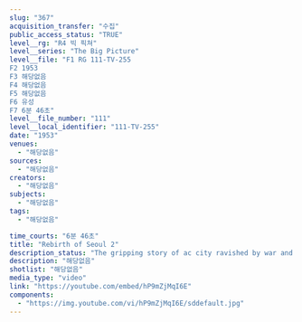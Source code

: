 ```yaml
---
slug: "367"
acquisition_transfer: "수집"
public_access_status: "TRUE"
level__rg: "R4 빅 픽쳐"
level__series: "The Big Picture"
level__file: "F1 RG 111-TV-255
F2 1953
F3 해당없음
F4 해당없음
F5 해당없음
F6 유성
F7 6분 46초"
level__file_number: "111"
level__local_identifier: "111-TV-255"
date: "1953"
venues: 
  - "해당없음"
sources: 
  - "해당없음"
creators: 
  - "해당없음"
subjects: 
  - "해당없음"
tags: 
  - "해당없음"

time_courts: "6분 46초"
title: "Rebirth of Seoul 2"
description_status: "The gripping story of ac city ravished by war and occupation as it rebuilds with help from the U.S. and other U.N. members who helped to save South Korea`s capital."
description: "해당없음"
shotlist: "해당없음"
media_type: "video"
link: "https://youtube.com/embed/hP9mZjMqI6E"
components: 
  - "https://img.youtube.com/vi/hP9mZjMqI6E/sddefault.jpg"
---
```

